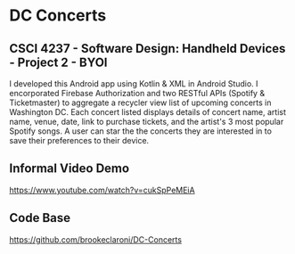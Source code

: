 # DC Concerts
## CSCI 4237 - Software Design: Handheld Devices - Project 2 - BYOI
I developed this Android app using Kotlin & XML in Android Studio.  I encorporated Firebase Authorization and two RESTful APIs (Spotify & Ticketmaster) to aggregate a recycler view list of upcoming concerts in Washington DC.  Each concert listed displays details of concert name, artist name, venue, date, link to purchase tickets, and the artist's 3 most popular Spotify songs.  A user can star the the concerts they are interested in to save their preferences to their device.

## Informal Video Demo
https://www.youtube.com/watch?v=cukSpPeMEiA

## Code Base
https://github.com/brookeclaroni/DC-Concerts
